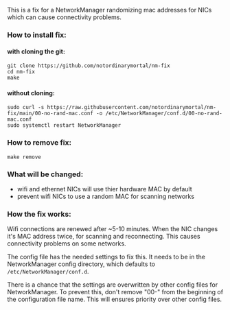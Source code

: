 This is a fix for a NetworkManager randomizing mac addresses for NICs
which can cause connectivity problems.

### How to install fix:

#### with cloning the git:
    git clone https://github.com/notordinarymortal/nm-fix
    cd nm-fix
    make

#### without cloning:
    sudo curl -s https://raw.githubusercontent.com/notordinarymortal/nm-fix/main/00-no-rand-mac.conf -o /etc/NetworkManager/conf.d/00-no-rand-mac.conf
    sudo systemctl restart NetworkManager

### How to remove fix:
    make remove

### What will be changed:
- wifi and ethernet NICs will use thier hardware MAC by default
- prevent wifi NICs to use a random MAC for scanning networks

### How the fix works:

Wifi connections are renewed after ~5-10 minutes. When the NIC changes
it's MAC address twice, for scanning and reconnecting. This causes
connectivity problems on some networks.

The config file has the needed settings to fix this. It needs to be in
the NetworkManager config directory, which defaults to
`/etc/NetworkManager/conf.d`.

There is a chance that the settings are overwritten by other config
files for NetworkManager. To prevent this, don't remove "00-" from
the beginning of the configuration file name. This will ensures
priority over other config files.
